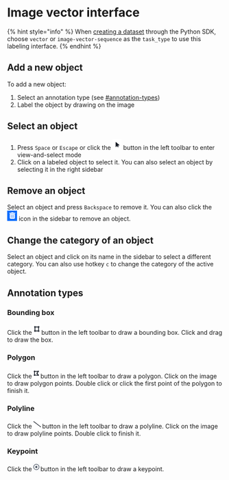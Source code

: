 # Image vector interface

{% hint style="info" %}
When [creating a dataset](../../python-sdk.md#create-a-dataset) through the Python SDK, choose `vector` or `image-vector-sequence` as the `task_type` to use this labeling interface.&#x20;
{% endhint %}

## Add a new object

To add a new object:

1. Select an annotation type (see [#annotation-types](image-vector-interface.md#annotation-types "mention"))
2. Label the object by drawing on the image&#x20;

## Select an object

1. Press `Space` or `Escape` or click the ![](<../../.gitbook/assets/image (31).png>) button in the left toolbar to enter view-and-select mode
2. Click on a labeled object to select it. You can also select an object by selecting it in the right sidebar

## Remove an object

Select an object and press `Backspace` to remove it. You can also click the ![](<../../.gitbook/assets/image (9).png>) icon in the sidebar to remove an object.

## Change the category of an object

Select an object and click on its name in the sidebar to select a different category. You can also use hotkey `c` to change the category of the active object.

## Annotation types

### Bounding box

Click the![](<../../.gitbook/assets/image (21).png>)button in the left toolbar to draw a bounding box. Click and drag to draw the box.

### Polygon

Click the![](<../../.gitbook/assets/image (32).png>)button in the left toolbar to draw a polygon. Click on the image to draw polygon points. Double click or click the first point of the polygon to finish it.

### Polyline

Click the![](<../../.gitbook/assets/image (30).png>)button in the left toolbar to draw a polyline. Click on the image to draw polyline points. Double click to finish it.

### Keypoint

Click the![](<../../.gitbook/assets/image (13).png>)button in the left toolbar to draw a keypoint.
